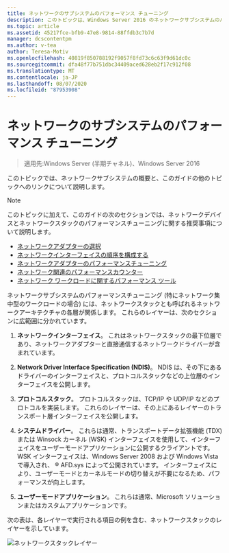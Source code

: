 ```yaml
---
title: ネットワークのサブシステムのパフォーマンス チューニング
description: このトピックは、Windows Server 2016 のネットワークサブシステムのパフォーマンスチューニングガイドに含まれています。
ms.topic: article
ms.assetid: 45217fce-bfb9-47e8-9814-88ffdb3c7b7d
manager: dcscontentpm
ms.author: v-tea
author: Teresa-Motiv
ms.openlocfilehash: 40819f850788192f9057f8fd73c6c63f9d61dc0c
ms.sourcegitcommit: dfa48f77b751dbc34409aced628eb2f17c912f08
ms.translationtype: MT
ms.contentlocale: ja-JP
ms.lasthandoff: 08/07/2020
ms.locfileid: "87953908"
---
```

# <a name="network-subsystem-performance-tuning"></a>ネットワークのサブシステムのパフォーマンス チューニング

>適用先:Windows Server (半期チャネル)、Windows Server 2016

このトピックでは、ネットワークサブシステムの概要と、このガイドの他のトピックへのリンクについて説明します。

>[!NOTE]
>このトピックに加えて、このガイドの次のセクションでは、ネットワークデバイスとネットワークスタックのパフォーマンスチューニングに関する推奨事項について説明します。
> - [ネットワークアダプターの選択](net-sub-choose-nic.md)
> - [ネットワークインターフェイスの順序を構成する](net-sub-interface-metric.md)
> - [ネットワークアダプターのパフォーマンスチューニング](net-sub-performance-tuning-nics.md)
> - [ネットワーク関連のパフォーマンスカウンター](net-sub-performance-counters.md)
> - [ネットワーク ワークロードに関するパフォーマンス ツール](net-sub-performance-tools.md)

ネットワークサブシステムのパフォーマンスチューニング (特にネットワーク集中型のワークロードの場合) には、ネットワークスタックとも呼ばれるネットワークアーキテクチャの各層が関係します。 これらのレイヤーは、次のセクションに広範囲に分かれています。

1. **ネットワークインターフェイス**。 これはネットワークスタックの最下位層であり、ネットワークアダプターと直接通信するネットワークドライバーが含まれています。

2. **Network Driver Interface Specification (NDIS)**。 NDIS は、その下にあるドライバーのインターフェイスと、プロトコルスタックなどの上位層のインターフェイスを公開します。

3. **プロトコルスタック**。 プロトコルスタックは、TCP/IP や UDP/IP などのプロトコルを実装します。 これらのレイヤーは、その上にあるレイヤーのトランスポート層インターフェイスを公開します。

4. **システムドライバー**。 これらは通常、トランスポートデータ拡張機能 (TDX) または Winsock カーネル (WSK) インターフェイスを使用して、インターフェイスをユーザーモードアプリケーションに公開するクライアントです。 WSK インターフェイスは、Windows Server 2008 および Windows Vista で導入され、 &reg; AFD.sys によって公開されています。 インターフェイスにより、ユーザーモードとカーネルモードの切り替えが不要になるため、パフォーマンスが向上します。

5. **ユーザーモードアプリケーション**。 これらは通常、Microsoft ソリューションまたはカスタムアプリケーションです。

次の表は、各レイヤーで実行される項目の例を含む、ネットワークスタックのレイヤーを示しています。

![ネットワークスタックレイヤー](../../media/Network-Subsystem/network-layers.jpg)

